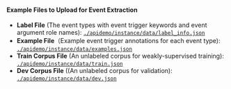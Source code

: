#### Example Files to Upload for Event Extraction
+ **Label File** (The event types with event trigger keywords and event argument role names): [`./apidemo/instance/data/label_info.json`](https://github.com/zhangzx-uiuc/event-extractor-ui/blob/96124b5059138e27649461b133f69b6e52b7b8e0/apidemo/instance/data/label_info.json)
+ **Example File**（Example event trigger annotations for each event type): [`./apidemo/instance/data/examples.json`](https://github.com/zhangzx-uiuc/event-extractor-ui/blob/96124b5059138e27649461b133f69b6e52b7b8e0/apidemo/instance/data/examples.json)
+ **Train Corpus File** (An unlabeled corpus for weakly-supervised training): [`./apidemo/instance/data/train.json`](https://github.com/zhangzx-uiuc/event-extractor-ui/blob/96124b5059138e27649461b133f69b6e52b7b8e0/apidemo/instance/data/train.json)
+ **Dev Corpus File** ((An unlabeled corpus for validation): [`./apidemo/instance/data/dev.json`](https://github.com/zhangzx-uiuc/event-extractor-ui/blob/96124b5059138e27649461b133f69b6e52b7b8e0/apidemo/instance/data/dev.json)

